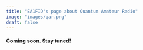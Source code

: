 ```yaml
---
title: "EA1FID's page about Quantum Amateur Radio"
image: "images/qar.png"
draft: false
---
```



#### Coming soon. Stay tuned!

<!---### Building the foundations of Quantum Amateur Radio

Texto de radioafición cuántica

- Artículo 1

- Artículo 2

### Towards the first qQSO

Texto de radioafición cuántica

- Artículo 1

- Artículo 2
-->